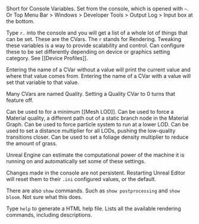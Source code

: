 Short for Console Variables.
Set from the console, which is opened with `~`.
Or Top Menu Bar > Windows > Developer Tools > Output Log > Input box at the bottom.

Type `r.` into the console and you will get a list of a whole lot of things that can be set.
These are the CVars.
The `r` stands for Rendering.
Tweaking these variables is a way to provide scalability and control.
Can configure these to be set differently depending on device or graphics setting category.
See [[Device Profiles]].

Entering the name of a CVar without a value will print the current value and where that value comes from.
Entering the name of a CVar with a value will set that variable to that value.

Many CVars are named Quality.
Setting a Quality CVar to 0 turns that feature off.

Can be used to for a minimum [[Mesh LOD]].
Can be used to force a Material quality, a different path out of a static branch node in the Material Graph.
Can be used to force particle system to run at a lower LOD.
Can be used to set a distance multiplier for all LODs, pushing the low-quality transitions closer.
Can be used to set a foliage density multiplier to reduce the amount of grass.

Unreal Engine can estimate the computational power of the machine it is running on and automatically set some of these settings.

Changes made in the console are not persistent.
Restarting Unreal Editor will reset them to their `.ini` configured values, or the default.

There are also `show` commands.
Such as `show postprocessing` and `show bloom`.
Not sure what this does.


Type `help` to generate a HTML help file.
Lists all the available rendering commands, including descriptions.

